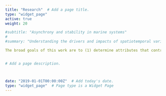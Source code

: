 ```yaml
---
title: "Research"  # Add a page title.
type: "widget_page"
active: true
weight: 20

#subtitle: "Asynchrony and stability in marine systems"
#
#summary: "Understanding the drivers and impacts of spatiotemporal variation in species abundance on the stability and trajectories of communities is #key to understanding ecosystem resilience. Asynchrony, when temporal fluctuations among species or populations lack coherence, can be a key indicator #of ecological stability. My PhD work focuses on the drivers of asynchrony in natural ecological systems. While the "portfolio" or "insurance" effects #offered by taxonomically and environmentally diverse systems have been well established in theoretical studies and controlled experiments, applying #these concepts to natural systems that are inherently variable has been an important hurdle in understanding their utility for assessing stability and #resilience. Moreover, the majority of this work has focused on assessing asynchrony and stability among functionally similar taxa (e.g., competition #among perennial grasses) and rarely considers [a]synchrony in multi-trophic systems (e.g., predator-prey dynamics).

The broad goals of this work are to (1) determine attributes that contribute to species and spatial asynchrony at multiple organizational and spatial #scales in natural systems, (2) explore variation in synchrony between competitive versus consumptive species interactions, (3) operationalize information about the drivers of stability in natural systems for restoration and conservation practices."


# Add a page description.



date: "2019-01-01T00:00:00Z"  # Add today's date.
type: "widget_page"  # Page type is a Widget Page
---
```

